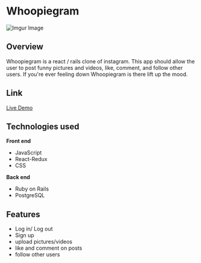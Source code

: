 # Whoopiegram
![Imgur Image](https://i.imgur.com/for6sCA.png)

## Overview
Whoopiegram is a react / rails clone of instagram. This app should allow the user to post funny pictures and videos, like, comment, and follow other users. If you're ever feeling down Whoopiegram is there lift up the mood. 

## Link
[Live Demo](https://whoopiegram.herokuapp.com/#/login)

## Technologies used 
**Front end** 
  * JavaScript
  * React-Redux 
  * CSS
  
**Back end**
  * Ruby on Rails 
  * PostgreSQL 

## Features
* Log in/ Log out
* Sign up
* upload pictures/videos
* like and comment on posts
* follow other users 


